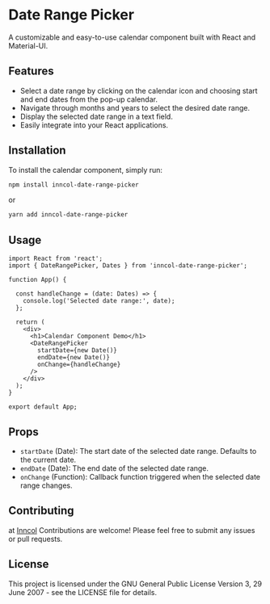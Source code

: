 # Date Range Picker

A customizable and easy-to-use calendar component built with React and Material-UI.

## Features

- Select a date range by clicking on the calendar icon and choosing start and end dates from the pop-up calendar.
- Navigate through months and years to select the desired date range.
- Display the selected date range in a text field.
- Easily integrate into your React applications.

## Installation

To install the calendar component, simply run:

```bash
npm install inncol-date-range-picker
```

or 

```bash
yarn add inncol-date-range-picker
```

## Usage

```tsx
import React from 'react';
import { DateRangePicker, Dates } from 'inncol-date-range-picker';

function App() {

  const handleChange = (date: Dates) => {
    console.log('Selected date range:', date);
  };

  return (
    <div>
      <h1>Calendar Component Demo</h1>
      <DateRangePicker
        startDate={new Date()}
        endDate={new Date()}
        onChange={handleChange}
      />
    </div>
  );
}

export default App;
```

## Props

- `startDate` (Date): The start date of the selected date range. Defaults to the current date.
- `endDate` (Date): The end date of the selected date range.
- `onChange` (Function): Callback function triggered when the selected date range changes.

## Contributing

at [Inncol](https://www.inncol.com.mx/) Contributions are welcome! Please feel free to submit any issues or pull requests.

## License
This project is licensed under the GNU General Public License Version 3, 29 June 2007 - see the LICENSE file for details.
